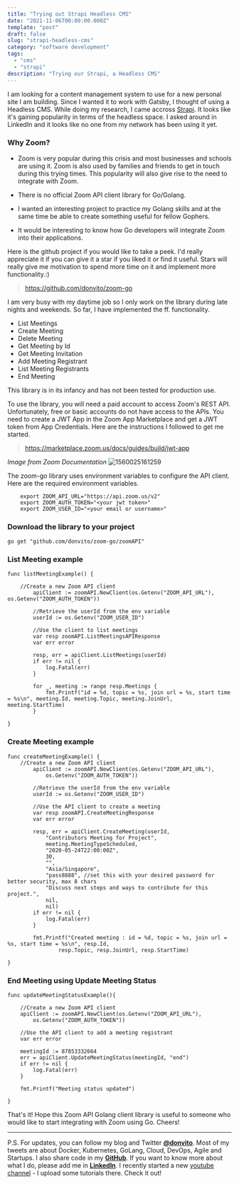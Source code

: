 ```yaml
---
title: "Trying out Strapi Headless CMS"
date: "2021-11-06T00:00:00.000Z"
template: "post"
draft: false
slug: "strapi-headless-cms"
category: "software development"
tags:
  - "cms"
  - "strapi" 
description: "Trying our Strapi, a Headless CMS"
---
```

I am looking for a content management system to use for a new personal site I am building. Since I wanted it to work with Gatsby, I thought of using a Headless CMS. While doing my research, I came accross [Strapi](https://strapi.io). It looks like it's gaining popularity in terms of the headless space. I asked around in LinkedIn and it looks like no one from my network has been using it yet. 

### Why Zoom?


* Zoom is very popular during this crisis and most businesses and schools are using it. Zoom is also used by families and friends to get in touch during this trying times. This popularity will also give rise to the need to integrate with Zoom.

* There is no official Zoom API client library for Go/Golang.

* I wanted an interesting project to practice my Golang skills and at the same time be able to create something useful for fellow Gophers. 

* It would be interesting to know how Go developers will integrate Zoom into their applications.

Here is the github project if you would like to take a peek. I'd really appreciate it if you can give it a star if you liked it or find it useful. Stars will really give me motivation to spend more time on it and implement more functionality.:)

> https://github.com/donvito/zoom-go

I am very busy with my daytime job so I only work on the library during late nights and weekends. So far, I have implemented the ff. functionality.

* List Meetings
* Create Meeting
* Delete Meeting
* Get Meeting by Id
* Get Meeting Invitation
* Add Meeting Registrant
* List Meeting Registrants
* End Meeting 

This library is in its infancy and has not been tested for production use.

To use the library, you will need a paid account to access Zoom's REST API.  Unfortunately, free or basic accounts do not have access to the APIs.  You need to create a JWT App in the Zoom App Marketplace and get a JWT token from App Credentials.  Here are the instructions I followed to get me started.

> https://marketplace.zoom.us/docs/guides/build/jwt-app

*Image from Zoom Documentation*
![1560025161259](/media/1560025161259.png)

The zoom-go library uses environment variables to configure the API client. Here are the required environment variables.

```
    export ZOOM_API_URL="https://api.zoom.us/v2"
    export ZOOM_AUTH_TOKEN="<your jwt token>" 
    export ZOOM_USER_ID="<your email or username>" 
```

### Download the library to your project

```
go get "github.com/donvito/zoom-go/zoomAPI"
```

### List Meeting example
```
func listMeetingExample() {

	//Create a new Zoom API client
    	apiClient := zoomAPI.NewClient(os.Getenv("ZOOM_API_URL"), os.Getenv("ZOOM_AUTH_TOKEN"))
    
    	//Retrieve the userId from the env variable
    	userId := os.Getenv("ZOOM_USER_ID")
    
    	//Use the client to list meetings
    	var resp zoomAPI.ListMeetingsAPIResponse
    	var err error
    
    	resp, err = apiClient.ListMeetings(userId)
    	if err != nil {
    		log.Fatal(err)
    	}
    
    	for _, meeting := range resp.Meetings {
    		fmt.Printf("id = %d, topic = %s, join url = %s, start time = %s\n", meeting.Id, meeting.Topic, meeting.JoinUrl, meeting.StartTime)
    	}

}
```

### Create Meeting example

```
func createMeetingExample() {
	//Create a new Zoom API client
    	apiClient := zoomAPI.NewClient(os.Getenv("ZOOM_API_URL"),
    		os.Getenv("ZOOM_AUTH_TOKEN"))
    
    	//Retrieve the userId from the env variable
    	userId := os.Getenv("ZOOM_USER_ID")
    
    	//Use the API client to create a meeting
    	var resp zoomAPI.CreateMeetingResponse
    	var err error
    
    	resp, err = apiClient.CreateMeeting(userId,
    		"Contributors Meeting for Project",
    		meeting.MeetingTypeScheduled,
    		"2020-05-24T22:00:00Z",
    		30,
    		"",
    		"Asia/Singapore",
    		"pass8888", //set this with your desired password for better security, max 8 chars
    		"Discuss next steps and ways to contribute for this project.",
    		nil,
    		nil)
    	if err != nil {
    		log.Fatal(err)
    	}
    
    	fmt.Printf("Created meeting : id = %d, topic = %s, join url = %s, start time = %s\n", resp.Id, 
                resp.Topic, resp.JoinUrl, resp.StartTime)

}
```

### End Meeting using Update Meeting Status
```
func updateMeetingStatusExample(){

	//Create a new Zoom API client
	apiClient := zoomAPI.NewClient(os.Getenv("ZOOM_API_URL"),
		os.Getenv("ZOOM_AUTH_TOKEN"))

	//Use the API client to add a meeting registrant
	var err error

	meetingId := 87853332664
	err = apiClient.UpdateMeetingStatus(meetingId, "end")
	if err != nil {
		log.Fatal(err)
	}

	fmt.Printf("Meeting status updated")

}
```

That's it!  Hope this Zoom API Golang client library is useful to someone who would like to start integrating with Zoom using Go. Cheers!

---
P.S. 
For updates, you can follow my blog and Twitter **[@donvito](https://twitter.com/donvito)**. Most of my tweets are about Docker, Kubernetes, GoLang, Cloud, DevOps, Agile and Startups. I also share code in my **[GitHub](https://github.com/donvito)**.  If you want to know more about what I do, please add me in **[LinkedIn](https://www.linkedin.com/in/melvinvivas/)**. I recently started a new [youtube channel](https://www.youtube.com/channel/UCi6RVSV8s9Yy2Qg3WcGq9cg) - I upload some tutorials there. Check it out!